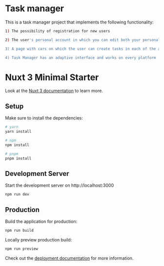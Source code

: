 # Task manager 

This is a task manager project that implements the following functionality:
```bash
1) The possibility of registration for new users

2) The user's personal account in which you can edit both your personal information and profile data (login and password)

3) A page with cars on which the user can create tasks in each of the available categories, write a title and description for it, and also select tags

4) Task Manager has an adaptive interface and works on every platform
```

# Nuxt 3 Minimal Starter

Look at the [Nuxt 3 documentation](https://nuxt.com/docs/getting-started/introduction) to learn more.

## Setup

Make sure to install the dependencies:

```bash
# yarn
yarn install

# npm
npm install

# pnpm
pnpm install
```

## Development Server

Start the development server on http://localhost:3000

```bash
npm run dev
```

## Production

Build the application for production:

```bash
npm run build
```

Locally preview production build:

```bash
npm run preview
```

Check out the [deployment documentation](https://nuxt.com/docs/getting-started/deployment) for more information.
